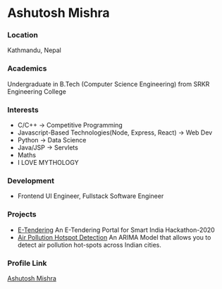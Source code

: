 # Ashutosh Mishra

### Location

Kathmandu, Nepal

### Academics

Undergraduate in B.Tech (Computer Science Engineering) from SRKR Engineering College

### Interests

- C/C++ -> Competitive Programming
- Javascript-Based Technologies(Node, Express, React) -> Web Dev
- Python -> Data Science
- Java/JSP -> Servlets
- Maths
- I LOVE MYTHOLOGY

### Development

- Frontend UI Engineer, Fullstack Software Engineer

### Projects

- [E-Tendering](https://github.com/ashutoshm1771/db126_cookie_army) An E-Tendering Portal for Smart India Hackathon-2020
- [Air Pollution Hotspot Detection](https://github.com/ashutoshm1771/Air-Pollution-Hot-spot-Detection) An ARIMA Model that allows you to detect air pollution hot-spots across Indian cities.
### Profile Link

[Ashutosh Mishra](https://github.com/ashutoshm1771)
